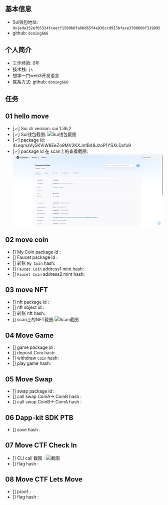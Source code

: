 ## 基本信息
- Sui钱包地址: `0x1eda332ef05324fceecf1580b8fa6bd65f4a936ccd915bface370066bf319095`
- github: `dcming666`

## 个人简介
- 工作经验: 0年
- 技术栈: `js`
- 想学一门web3开发语言
- 联系方式: github: `dcming666` 

## 任务

##   01 hello move  
- [✓] Sui cli version: sui 1.36,2
- [✓] Sui钱包截图: ![Sui钱包截图](./images/wallet.png.png)
- [✓] package id: 4LeqmaVy5KViW8EeZo9MV2KXJnfB49JzoP1YSXLDxfx9
- [✓] package id 在 scan上的查看截图:![Scan截图](./images/task1.png)

##   02 move coin
- [] My Coin package id : 
- [] Faucet package id : 
- [] 转账 `My Coin` hash:
- [] `Faucet Coin` address1 mint hash:
- [] `Faucet Coin` address2 mint hash:

##   03 move NFT
- [] nft package id :
- [] nft object id : 
- [] 转账 nft  hash:
- [] scan上的NFT截图:![Scan截图](./images/你的图片地址)

##   04 Move Game
- [] game package id :
- [] deposit Coin hash:
- [] withdraw `Coin` hash:
- [] play game hash:

##   05 Move Swap
- [] swap package id :
- [] call swap CoinA-> CoinB  hash :
- [] call swap CoinB-> CoinA  hash :

##   06 Dapp-kit SDK PTB
- [] save hash :

##   07 Move CTF Check In
- [] CLI call 截图 : ![截图](./images/你的图片地址)
- [] flag hash :

##   08 Move CTF Lets Move
- [] proof : 
- [] flag hash :
